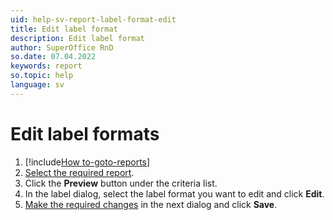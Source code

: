 ```yaml
---
uid: help-sv-report-label-format-edit
title: Edit label format
description: Edit label format
author: SuperOffice RnD
so.date: 07.04.2022
keywords: report
so.topic: help
language: sv
---
```


# Edit label formats

1. [!include[How to-goto-reports](../includes/goto-reports.md)]
1. [Select the required report][1].
1. Click the **Preview** button under the criteria list.
1. In the label dialog, select the label format you want to edit and click **Edit**.
1. [Make the required changes][2] in the next dialog and click **Save**.

<!-- Referenced links -->
[1]: ../properties.md
[2]: add-format.md

<!-- Referenced images -->

